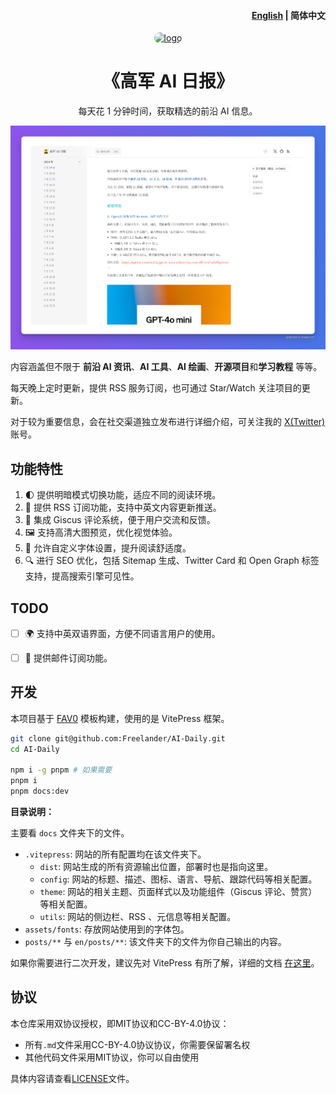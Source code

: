 <h4 align="right"><a href="./README.md">English</a> | <strong>简体中文</strong></h4>

<div align="center">

<a href="https://daily.gojun.me" target="blank">
  <img src="https://cdn.jsdelivr.net/gh/freelander/oss@master/img/icon-512x512.png" height="100px" alt="logo" style="border-radius: 20px"/>
</a>

# 《高军 AI 日报》

每天花 1 分钟时间，获取精选的前沿 AI 信息。

![demo](./images/demo.png)

</div>


内容涵盖但不限于 **前沿 AI 资讯**、**AI 工具**、**AI 绘画**、**开源项目**和**学习教程** 等等。

每天晚上定时更新，提供 RSS 服务订阅，也可通过 Star/Watch 关注项目的更新。

对于较为重要信息，会在社交渠道独立发布进行详细介绍，可关注我的 [X(Twitter)](https://x.com/GoJun315) 账号。


## 功能特性


1. 🌓 提供明暗模式切换功能，适应不同的阅读环境。
2. 📡 提供 RSS 订阅功能，支持中英文内容更新推送。
3. 💬 集成 Giscus 评论系统，便于用户交流和反馈。
4. 🖼️ 支持高清大图预览，优化视觉体验。
5. 📜 允许自定义字体设置，提升阅读舒适度。
6. 🔍 进行 SEO 优化，包括 Sitemap 生成、Twitter Card 和 Open Graph 标签支持，提高搜索引擎可见性。

## TODO

- [ ] 🌍 支持中英双语界面，方便不同语言用户的使用。
- [ ] 📧 提供邮件订阅功能。


## 开发

本项目基于 [FAV0](https://github.com/Justin3go/FAV0) 模板构建，使用的是 VitePress 框架。

```bash
git clone git@github.com:Freelander/AI-Daily.git
cd AI-Daily

npm i -g pnpm # 如果需要
pnpm i
pnpm docs:dev
```

**目录说明：**

主要看 `docs` 文件夹下的文件。

- `.vitepress`: 网站的所有配置均在该文件夹下。
  - `dist`: 网站生成的所有资源输出位置，部署时也是指向这里。
  - `config`: 网站的标题、描述、图标、语言、导航、跟踪代码等相关配置。
  - `theme`: 网站的相关主题、页面样式以及功能组件（Giscus 评论、赞赏）等相关配置。
  - `utils`: 网站的侧边栏、RSS 、元信息等相关配置。
- `assets/fonts`: 存放网站使用到的字体包。
- `posts/**` 与 `en/posts/**`: 该文件夹下的文件为你自己输出的内容。

如果你需要进行二次开发，建议先对 VitePress 有所了解，详细的文档 [在这里](https://vitepress.dev/zh/)。

## 协议

本仓库采用双协议授权，即MIT协议和CC-BY-4.0协议：

- 所有`.md`文件采用CC-BY-4.0协议协议，你需要保留署名权
- 其他代码文件采用MIT协议，你可以自由使用

具体内容请查看[LICENSE](./LICENSE)文件。
